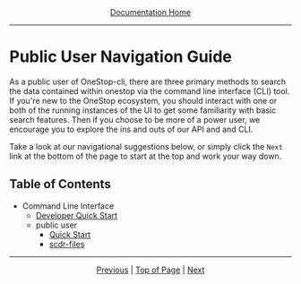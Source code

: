<div align="center"><a href="/onestop-clients/">Documentation Home</a></div>
<hr>

# Public User Navigation Guide
As a public user of OneStop-cli, there are three primary methods to search the data contained within onestop via the command line interface (CLI) tool. If you're new to the OneStop ecosystem, you should interact with one or both of the running instances of the UI to get some familiarity with basic search features. Then if you choose to be more of a power user, we encourage you to explore the ins and outs of our API and and CLI.

Take a look at our navigational suggestions below, or simply click the `Next` link at the bottom of the page to start at the top and work your way down.

## Table of Contents
* Command Line Interface 
  - [Developer Quick Start](cli/developer/quickstart.md)
  - public user
    - [Quick Start](cli/public-user/quickstart.md)
    - [scdr-files](cli/public-user/scdr-files.md)

<hr>
<div align="center"><a href="/cli/">Previous</a> | <a href="#">Top of Page</a> | <a href="onestop-clients/cli/developer/quickstart">Next</a></div>